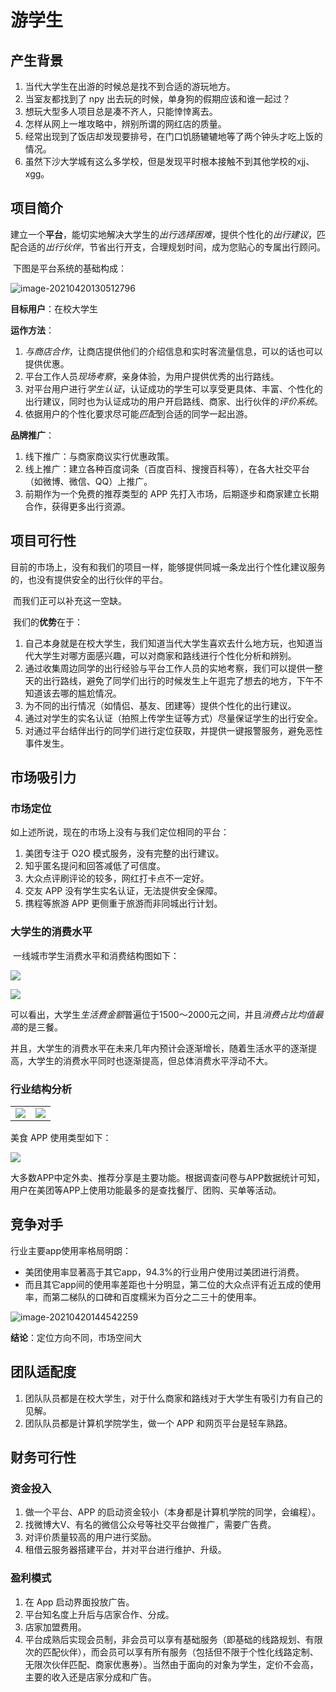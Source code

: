 # 游学生

## 产生背景

1. 当代大学生在出游的时候总是找不到合适的游玩地方。
2. 当室友都找到了 npy 出去玩的时候，单身狗的假期应该和谁一起过？
3. 想玩大型多人项目总是凑不齐人，只能悻悻离去。
4. 怎样从网上一堆攻略中，辨别所谓的网红店的质量。
5. 经常出现到了饭店却发现要排号，在门口饥肠辘辘地等了两个钟头才吃上饭的情况。
6. 虽然下沙大学城有这么多学校，但是发现平时根本接触不到其他学校的xjj、xgg。

## 项目简介

​		建立一个**平台**，能切实地解决大学生的*出行选择困难*，提供个性化的*出行建议*，匹配合适的*出行伙伴*，节省出行开支，合理规划时间，成为您贴心的专属出行顾问。

​		下图是平台系统的基础构成：

![image-20210420130512796](doc/image-20210420130512796.png)

**目标用户**：在校大学生

**运作方法**：

   1. *与商店合作*，让商店提供他们的介绍信息和实时客流量信息，可以的话也可以提供优惠。
   2. 平台工作人员*现场考察*，亲身体验，为用户提供优秀的出行路线。
   3. 对平台用户进行*学生认证*，认证成功的学生可以享受更具体、丰富、个性化的出行建议，同时也为认证成功的用户开启路线、商家、出行伙伴的*评价系统*。
   4. 依据用户的个性化要求尽可能*匹配*到合适的同学一起出游。

**品牌推广**：

1. 线下推广：与商家商议实行优惠政策。
2. 线上推广：建立各种百度词条（百度百科、搜搜百科等），在各大社交平台（如微博、微信、QQ）上推广。
3. 前期作为一个免费的推荐类型的 APP 先打入市场，后期逐步和商家建立长期合作，获得更多出行资源。

## 项目可行性

​		目前的市场上，没有和我们的项目一样，能够提供同城一条龙出行个性化建议服务的，也没有提供安全的出行伙伴的平台。

​		而我们正可以补充这一空缺。

​		我们的**优势**在于：

1. 自己本身就是在校大学生，我们知道当代大学生喜欢去什么地方玩，也知道当代大学生对哪方面感兴趣，可以对商家和路线进行个性化分析和辨别。
2. 通过收集周边同学的出行经验与平台工作人员的实地考察，我们可以提供一整天的出行路线，避免了同学们出行的时候发生上午逛完了想去的地方，下午不知道该去哪的尴尬情况。
3. 为不同的出行情况（如情侣、基友、团建等）提供个性化的出行建议。
4. 通过对学生的实名认证（拍照上传学生证等方式）尽量保证学生的出行安全。
5. 对通过平台结伴出行的同学们进行定位获取，并提供一键报警服务，避免恶性事件发生。

## 市场吸引力

### 市场定位		

如上述所说，现在的市场上没有与我们定位相同的平台：

1. 美团专注于 O2O 模式服务，没有完整的出行建议。
2. 知乎匿名提问和回答减低了可信度。
3. 大众点评刷评论的较多，网红打卡点不一定好。
4. 交友 APP 没有学生实名认证，无法提供安全保障。
5. 携程等旅游 APP 更侧重于旅游而非同城出行计划。




### 大学生的消费水平

​		一线城市学生消费水平和消费结构图如下：

![](doc/image-20210420133555062.png)

![](doc/image-20210420134922481.png)

​		可以看出，大学生*生活费金额*普遍位于1500～2000元之间，并且*消费占比均值最高*的是三餐。

​		并且，大学生的消费水平在未来几年内预计会逐渐增长，随着生活水平的逐渐提高，大学生的消费水平同时也逐渐提高，但总体消费水平浮动不大。

### 行业结构分析

<table>
    <tr>
        <td><center><img src='doc/image-20210420141613283.png'></center></td>
        <td><center><img src='doc/image-20210420141733635.png'></center></td>
    </tr>
</table>

美食 APP 使用类型如下：

![](doc/image-20210420144304897.png)

大多数APP中定外卖、推荐分享是主要功能。根据调查问卷与APP数据统计可知，用户在美团等APP上使用功能最多的是查找餐厅、团购、买单等活动。

## 竞争对手

行业主要app使用率格局明朗：

- 美团使用率显著高于其它app，94.3%的行业用户使用过美团进行消费。
- 而且其它app间的使用率差距也十分明显，第二位的大众点评有近五成的使用率，而第二梯队的口碑和百度糯米为百分之二三十的使用率。

![image-20210420144542259](doc/image-20210420144542259.png)

**结论**：定位方向不同，市场空间大

## 团队适配度

1. 团队队员都是在校大学生，对于什么商家和路线对于大学生有吸引力有自己的见解。
2. 团队队员都是计算机学院学生，做一个 APP 和网页平台是轻车熟路。

## 财务可行性

### 资金投入

1. 做一个平台、APP 的启动资金较小（本身都是计算机学院的同学，会编程）。
2. 找微博大V、有名的微信公众号等社交平台做推广，需要广告费。
3. 对评价质量较高的用户进行奖励。
4. 租借云服务器搭建平台，并对平台进行维护、升级。

### 盈利模式

1. 在 App 启动界面投放广告。
2. 平台知名度上升后与店家合作、分成。
3. 店家加盟费用。
4. 平台成熟后实现会员制，非会员可以享有基础服务（即基础的线路规划、有限次的匹配伙伴），而会员可以享有所有服务（包括但不限于个性化线路定制、无限次伙伴匹配、商家优惠券）。当然由于面向的对象为学生，定价不会高，主要的收入还是店家分成和广告。